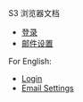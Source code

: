 S3 浏览器文档

* [登录](login.md)
* [邮件设置](smtp.md)


For English:

* [Login](en-login.md)
* [Email Settings](en-smtp.md)
